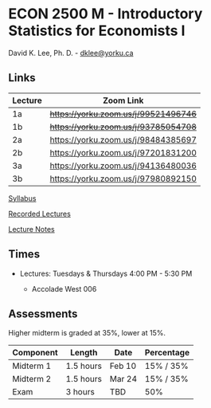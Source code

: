 # ECON 2500 M - Introductory Statistics for Economists I

David K. Lee, Ph. D. - dklee@yorku.ca

## Links

| Lecture | Zoom Link                               |
| ------- | --------------------------------------- |
| 1a      | ~~https://yorku.zoom.us/j/99521496746~~ |
| 1b      | ~~https://yorku.zoom.us/j/93785054708~~ |
| 2a      | https://yorku.zoom.us/j/98484385697     |
| 2b      | https://yorku.zoom.us/j/97201831200     |
| 3a      | https://yorku.zoom.us/j/94136480036     |
| 3b      | https://yorku.zoom.us/j/97980892150     |

[Syllabus](Syllabus.pdf)

[Recorded Lectures](https://eclass.yorku.ca/mod/folder/view.php?id=1302849)

[Lecture Notes](https://eclass.yorku.ca/mod/folder/view.php?id=1302841)

## Times

- Lectures: Tuesdays & Thursdays 4:00 PM - 5:30 PM
  
  - Accolade West 006

## Assessments

Higher midterm is graded at 35%, lower at 15%.

| Component | Length    | Date   | Percentage |
| --------- | --------- | ------ | ---------- |
| Midterm 1 | 1.5 hours | Feb 10 | 15% / 35%  |
| Midterm 2 | 1.5 hours | Mar 24 | 15% / 35%  |
| Exam      | 3 hours   | TBD    | 50%        |
